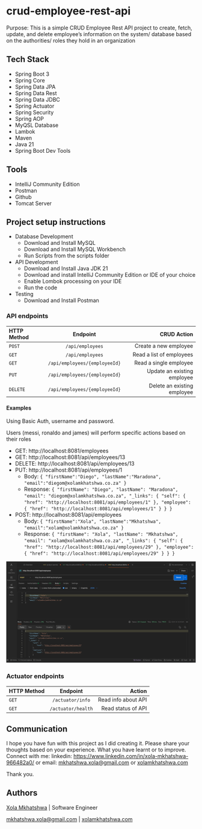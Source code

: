 # crud-employee-rest-api

Purpose:
This is a simple CRUD Employee Rest API project to create, fetch, update, and delete employee’s information on the system/ database based on the authorities/ roles they hold in an organization

## Tech Stack
-	Spring Boot 3
-	Spring Core
-	Spring Data JPA
-	Spring Data Rest
-	Spring Data JDBC
-	Spring Actuator
-	Spring Security
-	Spring AOP
-	MyQSL Database
-	Lambok
-	Maven
-	Java 21
-	Spring Boot Dev Tools

## Tools
-	IntelliJ Community Edition
-	Postman
-	Github
-	Tomcat Server


## Project setup instructions
- Database Development
    - Download and Install MySQL
    - Download and Install MySQL Workbench
    - Run Scripts from the scripts folder
- API Development
    - Download and Install Java JDK 21
    - Download and install IntelliJ Community Edition or IDE of your choice
    - Enable Lombok processing on your IDE
    - Run the code
- Testing
  	- Download and Install Postman

### API endpoints

| HTTP Method | Endpoint | CRUD Action |
| :---         |     :---:      |          ---: |
| `POST`  | `/api/employees` | Create a new employee    |
| `GET`   | `/api/employees` | Read a list of employees |
| `GET`   | `/api/employees/{employeeId}` | Read a single employee |
| `PUT`   | `/api/employees/{employeeId}` | Update an existing employee |
| `DELETE`   | `/api/employees/{employeeId}` | Delete an existing employee |

#### Examples
Using Basic Auth, username and password. 

Users (messi, ronaldo and james) will perform specific actions based on their roles

- GET: http://localhost:8081/employees
- GET: http://localhost:8081/api/employees/13
- DELETE: http://localhost:8081/api/employees/13
- PUT: http://localhost:8081/api/employees/1
  - Body: 
    `{
        "firstName":"Diego",
        "lastName":"Maradona",
        "email":"diegom@xolamkhatshwa.co.za"
    }`
  - Response:
    `{
          "firstName": "Diego",
          "lastName": "Maradona",
          "email": "diegom@xolamkhatshwa.co.za",
          "_links": {
              "self": {
                  "href": "http://localhost:8081/api/employees/1"
              },
              "employee": {
                  "href": "http://localhost:8081/api/employees/1"
               }
          }
    }`
- POST: http://localhost:8081/api/employees
  - Body: 
    `{
        "firstName":"Xola",
        "lastName":"Mkhatshwa",
        "email":"xolam@xolamkhatshwa.co.za"
    }`
  - Response:
   `{
          "firstName": "Xola",
          "lastName": "Mkhatshwa",
          "email": "xolam@xolamkhatshwa.co.za",
          "_links": {
              "self": {
                  "href": "http://localhost:8081/api/employees/29"
              },
              "employee": {
                  "href": "http://localhost:8081/api/employees/29"
              }
          }
    }`
  

![img.png](img.png)

### Actuator endpoints

| HTTP Method | Endpoint |                      Action |
| :---         |     :---:      |----------------------------:|
| `GET`   | `/actuator/info` |         Read info about API |
| `GET`   | `/actuator/health` |          Read status of API |

## Communication

I hope you have fun with this project as I did creating it. Please share your thoughts based on your experience. What you have learnt or to improve. Connect with me: linkedin: https://www.linkedin.com/in/xola-mkhatshwa-966482a0/ or email: mkhatshwa.xola@gmail.com or [xolamkhatshwa.com](https://xolamkhatshwa.com/) 

Thank you. 

## Authors

[Xola Mkhatshwa](https://github.com/xmkhatshwa) | Software Engineer

mkhatshwa.xola@gmail.com | [xolamkhatshwa.com](https://xolamkhatshwa.com/)
